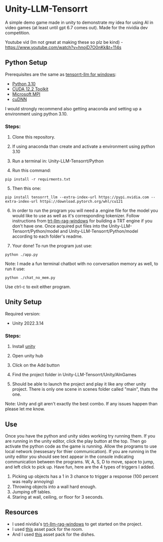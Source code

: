 # Unity-LLM-Tensorrt
A simple demo game made in unity to demonstrate my idea for using AI in video games (at least until gpt 6.7 comes out). Made for the nividia dev competition.

Youtube vid (Im not great at making these so plz be kind) - https://www.youtube.com/watch?v=hnojD7O0nKk&t=114s 
## Python Setup
Prerequisites are the same as [tensorrt-llm for windows](https://github.com/NVIDIA/TensorRT-LLM/blob/main/windows/README.md): 
- [Python 3.10](https://www.python.org/downloads/windows/)
- [CUDA 12.2 Toolkit](https://developer.nvidia.com/cuda-12-2-2-download-archive?target_os=Windows&target_arch=x86_64)
- [Microsoft MPI](https://www.microsoft.com/en-us/download/details.aspx?id=57467)
- [cuDNN](https://developer.nvidia.com/cudnn)

I would strongly recommend also getting anaconda and setting up a environment using python 3.10.

### Steps: 
1. Clone this repository.

2. If using anaconda than create and activate a environment using python 3.10

3. Run a terminal in: Unity-LLM-Tensorrt/Python 

4. Run this command:

```
pip install -r requirments.txt
```

5. Then this one:

```
pip install tensorrt_llm --extra-index-url https://pypi.nvidia.com --extra-index-url https://download.pytorch.org/whl/cu121
```

6. In order to run the program you will need a .engine file for the model you would like to use as well as it's corresponding tokenizer. Follow instructions from [trt-llm-rag-windows](https://github.com/NVIDIA/trt-llm-rag-windows) for building a TRT engine if you don't have one.
   Once acquired put files into the Unity-LLM-Tensorrt/Python/model and Unity-LLM-Tensorrt/Python/model according to each folder's readme.

7. Your done! To run the program just use:
```
python ./app.py
```
Note: I made a fun terminal chatbot with no conversation memory as well, to run it use:
```
python ./chat_no_mem.py
```
Use ctrl-c to exit either program.

## Unity Setup
Required version: 
* Unity 2022.3.14

### Steps: 
1. Install [unity](https://unity.com/unity-hub)

2. Open unity hub
   
3. Click on the Add button
   
4. Find the project folder in Unity-LLM-Tensorrt/Unity/AInGames
   
5. Should be able to launch the project and play it like any other unity project. There is only one scene in scenes folder called "main", thats the one.

Note: Unity and git aren't exactly the best combo. If any issues happen than please let me know.

## Use
Once you have the python and unity sides working try running them. If you are running in the unity editor, click the play button at the top. Then go activate the python code as the game is running. Allow the programs to use local network (nessesary for thier communication). If you are running in the unity editor you should see text appear in the console
indicating communication between the programs. W, A, S, D to move, space to jump, and left click to pick up. Have fun, here are the 4 types of triggers I added.

1. Picking up objects has a 1 in 3 chance to trigger a response (100 percent was really annoying)
2. Throwing objects into a wall hard enough.
3. Jumping off tables.
4. Staring at wall, ceiling, or floor for 3 seconds.

## Resources
* I used nividia's [trt-llm-rag-windows](https://github.com/NVIDIA/trt-llm-rag-windows) to
get started on the project.
* I used [this](https://assetstore.unity.com/packages/3d/environments/sci-fi/free-sci-fi-office-pack-195067) asset pack for the room.
* And I used [this](https://assetstore.unity.com/packages/3d/props/interior/kitchen-props-free-80208) asset pack for the dishes.
